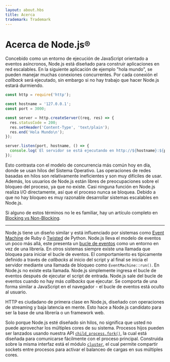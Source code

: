 ```yaml
---
layout: about.hbs
title: Acerca
trademark: Trademark
---
```


# Acerca de Node.js&reg;

Concebido como un entorno de ejecución de JavaScript orientado a eventos asíncronos, Node.js está diseñado
para construir aplicaciones en red escalables. En la siguiente aplicación de ejemplo "hola mundo", se pueden
manejar muchas conexiones concurrentes. Por cada conexión el *callback* será ejecutado, sin embargo
si no hay trabajo que hacer Node.js estará durmiendo.

```javascript
const http = require('http');

const hostname = '127.0.0.1';
const port = 3000;

const server = http.createServer((req, res) => {
  res.statusCode = 200;
  res.setHeader('Content-Type', 'text/plain');
  res.end('Hola Mundo\n');
});

server.listen(port, hostname, () => {
  console.log(`El servidor se está ejecutando en http://${hostname}:${port}/`);
});
```

Esto contrasta con el modelo de concurrencia más común hoy en día, donde se usan
hilos del Sistema Operativo. Las operaciones de redes basadas en hilos son relativamente ineficientes
y son muy difíciles de usar. Además, los usuarios de Node.js están libres de preocupaciones
sobre el bloqueo del proceso, ya que no existe. Casi ninguna función en Node.js realiza
I/O directamente, así que el proceso nunca se bloquea. Debido a que no hay bloqueo
es muy razonable desarrollar sistemas escalables en Node.js.

Si alguno de estos términos no le es familiar, hay un artículo completo en
[Blocking vs Non-Blocking][].

---

Node.js tiene un diseño similar y está influenciado por sistemas como
[Event Machine][] de Ruby ó [Twisted][] de Python. Node.js lleva el modelo de eventos un poco
más allá, este presenta un [bucle de eventos][] como un entorno en vez de una librería. En otros sistemas siempre existe una llamada
que bloquea para iniciar el bucle de eventos. El comportamiento es típicamente definido a través de *callbacks* al inicio
del script y al final se inicia el servidor mediante una llamada de bloqueo como `EventMachine::run()`. En Node.js no existe esta llamada.
Node.js simplemente ingresa el bucle de eventos después de ejecutar el script de entrada.
Node.js sale del bucle de eventos cuando no hay más *callbacks* que ejecutar. Se comporta de una
forma similar a JavaScript en el navegador - el bucle de eventos está oculto al usuario.

HTTP es ciudadano de primera clase en Node.js, diseñado con operaciones de streaming y baja latencia
en mente. Esto hace a Node.js candidato para ser la base de una librería o un framework web.

Solo porque Node.js esté diseñado sin hilos, no significa que usted no puede
aprovechar los múltiples cores de su sistema. Procesos hijos pueden ser lanzados
usando nuestra API [`child_process.fork()`][], la cual está diseñada para comunicarse
fácilmente con el proceso principal. Construida sobre la misma interfaz está el módulo [`cluster`][],
el cual permite compartir sockets entre procesos para activar el balanceo de cargas en sus múltiples cores.

[Blocking vs Non-Blocking]: https://github.com/nodejs/node/blob/master/doc/topics/blocking-vs-non-blocking.md
[`child_process.fork()`]: https://nodejs.org/api/child_process.html#child_process_child_process_fork_modulepath_args_options
[`cluster`]: https://nodejs.org/api/cluster.html
[bucle de eventos]: https://github.com/nodejs/node/blob/master/doc/topics/event-loop-timers-and-nexttick.md
[Event Machine]: https://github.com/eventmachine/eventmachine
[Twisted]: https://twistedmatrix.com/trac/

